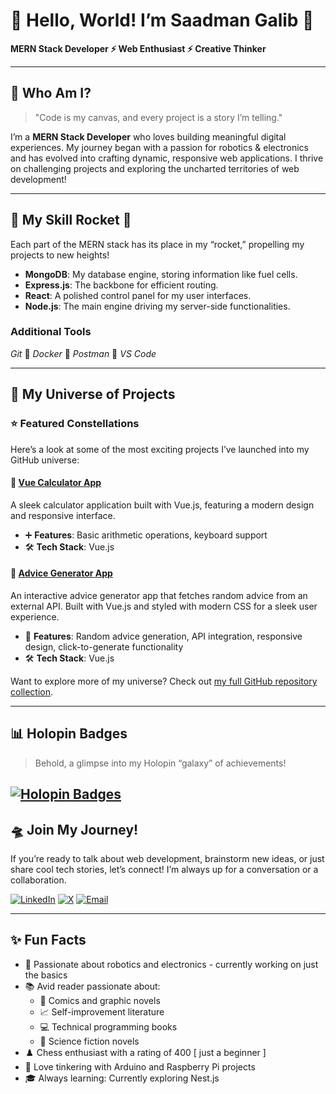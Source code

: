 # 🌌 Hello, World! I’m Saadman Galib 🌌

**MERN Stack Developer ⚡ Web Enthusiast ⚡ Creative Thinker**

---

## 🧩 Who Am I?

> "Code is my canvas, and every project is a story I’m telling."

I’m a **MERN Stack Developer** who loves building meaningful digital experiences. My journey began with a passion for robotics & electronics and has evolved into crafting dynamic, responsive web applications. I thrive on challenging projects and exploring the uncharted territories of web development!

---

## 🚀 My Skill Rocket 🚀

Each part of the MERN stack has its place in my “rocket,” propelling my projects to new heights!

- **MongoDB**: My database engine, storing information like fuel cells.
- **Express.js**: The backbone for efficient routing.
- **React**: A polished control panel for my user interfaces.
- **Node.js**: The main engine driving my server-side functionalities.

### Additional Tools

_Git_ 🚀 _Docker_ 🚀 _Postman_ 🚀 _VS Code_

---

## 🔭 My Universe of Projects

### ⭐ Featured Constellations

Here’s a look at some of the most exciting projects I’ve launched into my GitHub universe:

#### 🧮 [Vue Calculator App](https://github.com/saadman-galib/vue-calculator-app)

A sleek calculator application built with Vue.js, featuring a modern design and responsive interface.

- ➕ **Features**: Basic arithmetic operations, keyboard support
- 🛠️ **Tech Stack**: Vue.js

#### 💭 [Advice Generator App](https://github.com/saadman-galib/Advice-generator-app)

An interactive advice generator app that fetches random advice from an external API. Built with Vue.js and styled with modern CSS for a sleek user experience.

- 🎲 **Features**: Random advice generation, API integration, responsive design, click-to-generate functionality  
- 🛠️ **Tech Stack**: Vue.js

Want to explore more of my universe? Check out [my full GitHub repository collection](https://github.com/saadman-galib?tab=repositories).

---

## 📊 Holopin Badges

> Behold, a glimpse into my Holopin “galaxy” of achievements!


[![Holopin Badges](https://holopin.me/saadmangalib)](https://holopin.io/@saadmangalib)
---

## 🛸 Join My Journey!

If you’re ready to talk about web development, brainstorm new ideas, or just share cool tech stories, let’s connect! I’m always up for a conversation or a collaboration.

[![LinkedIn](https://img.shields.io/badge/LinkedIn-Saadman_Galib-blue?style=for-the-badge&logo=linkedin&logoColor=white)](https://www.linkedin.com/in/saadman-galib)
[![X](https://img.shields.io/badge/Twitter-Saadman_Galib-black?style=for-the-badge&logo=twitter&logoColor=white)](https://twitter.com/GalibSaadman)
[![Email](https://img.shields.io/badge/Email-saadmangalib@gmail.com-red?style=for-the-badge&logo=gmail&logoColor=white)](mailto:saadmangalib@gmail.com)

---

## ✨ Fun Facts

- 🤖 Passionate about robotics and electronics - currently working on just the basics
- 📚 Avid reader passionate about:
  - 🦸 Comics and graphic novels
  - 📈 Self-improvement literature
  - 💻 Technical programming books
  - 🚀 Science fiction novels
- ♟️ Chess enthusiast with a rating of 400 [ just a beginner ]
- 🔧 Love tinkering with Arduino and Raspberry Pi projects
- 🎓 Always learning: Currently exploring Nest.js

<!-- Crafted with AI assistance from ChatGPT -->